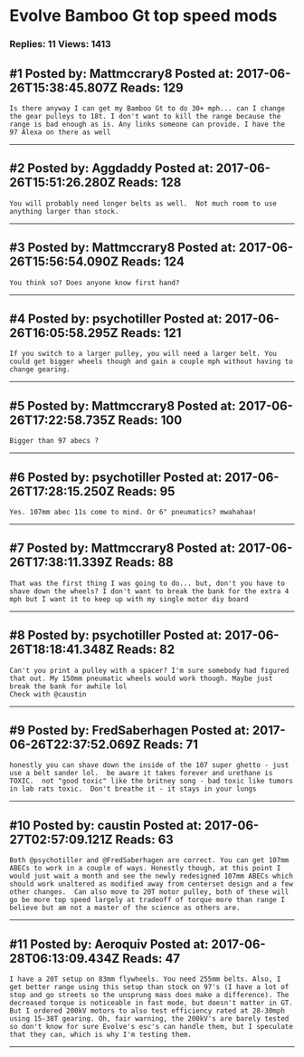 # Evolve Bamboo Gt top speed mods

### Replies: 11 Views: 1413

## \#1 Posted by: Mattmccrary8 Posted at: 2017-06-26T15:38:45.807Z Reads: 129

```
Is there anyway I can get my Bamboo Gt to do 30+ mph... can I change the gear pulleys to 18t. I don't want to kill the range because the range is bad enough as is. Any links someone can provide. I have the 97 Alexa on there as well
```

---
## \#2 Posted by: Aggdaddy Posted at: 2017-06-26T15:51:26.280Z Reads: 128

```
You will probably need longer belts as well.  Not much room to use anything larger than stock.
```

---
## \#3 Posted by: Mattmccrary8 Posted at: 2017-06-26T15:56:54.090Z Reads: 124

```
You think so? Does anyone know first hand?
```

---
## \#4 Posted by: psychotiller Posted at: 2017-06-26T16:05:58.295Z Reads: 121

```
If you switch to a larger pulley, you will need a larger belt. You could get bigger wheels though and gain a couple mph without having to change gearing.
```

---
## \#5 Posted by: Mattmccrary8 Posted at: 2017-06-26T17:22:58.735Z Reads: 100

```
Bigger than 97 abecs ?
```

---
## \#6 Posted by: psychotiller Posted at: 2017-06-26T17:28:15.250Z Reads: 95

```
Yes. 107mm abec 11s come to mind. Or 6" pneumatics? mwahahaa!
```

---
## \#7 Posted by: Mattmccrary8 Posted at: 2017-06-26T17:38:11.339Z Reads: 88

```
That was the first thing I was going to do... but, don't you have to shave down the wheels? I don't want to break the bank for the extra 4 mph but I want it to keep up with my single motor diy board
```

---
## \#8 Posted by: psychotiller Posted at: 2017-06-26T18:18:41.348Z Reads: 82

```
Can't you print a pulley with a spacer? I'm sure somebody had figured that out. My 150mm pneumatic wheels would work though. Maybe just break the bank for awhile lol
Check with @caustin
```

---
## \#9 Posted by: FredSaberhagen Posted at: 2017-06-26T22:37:52.069Z Reads: 71

```
honestly you can shave down the inside of the 107 super ghetto - just use a belt sander lol.  be aware it takes forever and urethane is TOXIC.  not "good toxic" like the britney song - bad toxic like tumors in lab rats toxic.  Don't breathe it - it stays in your lungs
```

---
## \#10 Posted by: caustin Posted at: 2017-06-27T02:57:09.121Z Reads: 63

```
Both @psychotiller and @FredSaberhagen are correct. You can get 107mm ABECs to work in a couple of ways. Honestly though, at this point I would just wait a month and see the newly redesigned 107mm ABECs which should work unaltered as modified away from centerset design and a few other changes.  Can also move to 20T motor pulley, both of these will go be more top speed largely at tradeoff of torque more than range I believe but am not a master of the science as others are.
```

---
## \#11 Posted by: Aeroquiv Posted at: 2017-06-28T06:13:09.434Z Reads: 47

```
I have a 20T setup on 83mm flywheels. You need 255mm belts. Also, I get better range using this setup than stock on 97's (I have a lot of stop and go streets so the unsprung mass does make a difference). The decreased torque is noticeable in fast mode, but doesn't matter in GT. But I ordered 200kV motors to also test efficiency rated at 28-30mph using 15-38T gearing. Oh, fair warning, the 200kV's are barely tested so don't know for sure Evolve's esc's can handle them, but I speculate that they can, which is why I'm testing them.
```

---
